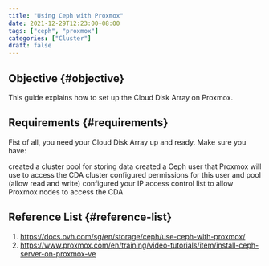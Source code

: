 ```yaml
---
title: "Using Ceph with Proxmox"
date: 2021-12-29T12:23:00+08:00
tags: ["ceph", "proxmox"]
categories: ["Cluster"]
draft: false
---
```


## Objective {#objective}

This guide explains how to set up the Cloud Disk Array on Proxmox.


## Requirements {#requirements}

Fist of all, you need your Cloud Disk Array up and ready. Make sure you have:

created a cluster pool for storing data
created a Ceph user that Proxmox will use to access the CDA cluster
configured permissions for this user and pool (allow read and write)
configured your IP access control list to allow Proxmox nodes to access the CDA


## Reference List {#reference-list}

1.  <https://docs.ovh.com/sg/en/storage/ceph/use-ceph-with-proxmox/>
2.  <https://www.proxmox.com/en/training/video-tutorials/item/install-ceph-server-on-proxmox-ve>
